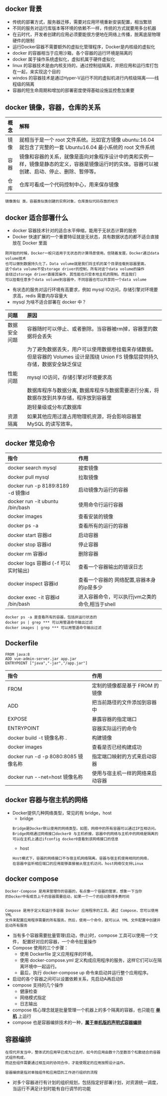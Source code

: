 ## docker 背景

- 传统的部署方式，服务器迁移，需要对应用环境重新安装配置，相当繁琐
- 不同的服务对运行库版本等环境的依赖不一样，传统的方式就要用多台机器
- 在云时代，开发者创建的应用必须要能很方便地在网络上传播，脱离底层物理硬件的限制
- 运行Docker容器不需要额外的虚拟化管理程序，Docker是内核级的虚拟化
- docker 的容器相当于应用沙箱，各个容器的运行环境是隔离的
- docker 属于操作系统虚拟化，虚拟机属于硬件虚拟化
- linux 的容器技术是由内核支持的，通过控制组隔离，并把应用和运行库打包在一起，来实现这个目的
- windos 的容器技术是通过Hyper-V运行不同的虚拟机进行内核级隔离——线程级的隔离
- 容器的短生命周期和增加的部署密度使得基础设施监控愈加重要

## docker 镜像，容器，仓库的关系

| 概念  | 解释  |
|:---------------|:-------------------|
|镜像 | 就相当于是一个 root 文件系统。比如官方镜像 ubuntu:16.04 就包含了完整的一套 Ubuntu16.04 最小系统的 root 文件系统 |
|容器 | 镜像和容器的关系，就像是面向对象程序设计中的类和实例一样，镜像是静态的定义，容器是镜像运行时的实体。容器可以被创建、启动、停止、删除、暂停等。 |
|仓库 | 仓库可看成一个代码控制中心，用来保存镜像 |

```
镜像类似 类，容器类似类创建的实例对象，仓库类似代码存放的地方
```

## docker 适合部署什么
- docker 容器技术针对的适合水平伸缩，能用于无状态计算的服务
- Docker 快速扩展的一个重要特征就是无状态，具有数据状态的都不适合直接放在 Docker 里面
```
刚开始的时候，Docker一般只适用于无状态的计算场景使用。但随着发展，Docker通过data volume技术
也可以做到数据持久化了。Data volume就是我们将主机的某个目录挂载到容器里面，
这个data volume不受storage driver的控制，所有对这个data volume的操作
会绕过storage driver直接其操作，其性能也只受本地主机的限制。而且我们
可以挂载任意多个data volume到容器中，不同容器也可以共享同一个data volume
```
- 有状态的服务对运行环境有高要求，例如 mysql IO访问，存储引擎对环境要求高，redis 需要内存容量大
- mysql 为啥不适合部署在 docker 中？

| 问题  | 原因  |
|:---------------|:-------------------|
|数据安全问题 | 容器随时可以停止、或者删除。当容器被rm掉，容器里的数据将会丢失 |
| | 为了避免数据丢失，用户可以使用数据卷挂载来存储数据。但是容器的 Volumes 设计是围绕 Union FS 镜像层提供持久存储，数据安全缺乏保证 |
|性能问题 | mysql IO访问，存储引擎对环境要求高 |
| | 数据库程序与数据分离, 数据库程序与数据需要进行分离，将数据存放到共享存储，程序放到容器里 |
| | 跑轻量级或分布式数据库 |
| 资源隔离| 如果其他应用过渡占用物理机资源，将会影响容器里 MySQL 的读写效率。 |

## docker 常见命令

| 指令  | 作用  |
|:---------------|:-------------------|
|docker search mysql | 搜索镜像 |
|docker pull mysql | 拉取镜像 |
|docker run -p 8189:8189 -d 镜像id| 启动镜像为运行的容器 |
|docker run -it ubuntu /bin/bash | 使用命令行运行容器 |
|docker images | 查看安装的镜像 |
|docker ps -a | 查看所有的运行的容器 |
|docker start 容器id | 启动容器 |
|docker stop  容器id | 停止容器 |
|docker rm 容器id | 删除容器 |
|docker logs 容器id (-f 可以实时输出)| 查看一个容器输出的错误日志 |
|docker inspect 容器id | 查看一个容器的 网络配置,容器本身的ip是多少 |
|docker exec -it 容器id /bin/bash | 进入容器命令，可以执行jvm之类的命令,相当于shell |

```
docker ps -a 是查看所有的容器，包括非运行状态的
docker ps | grep *** 可以用管道命令输出过滤
docker images | grep *** 可以用管道命令输出过滤
```

## Dockerfile

```
FROM java:8
ADD vue-admin-server.jar app.jar
ENTRYPOINT ["java","-jar","/app.jar"]
```

| 指令  | 作用  |
|:---------------|:-------------------|
|FROM | 定制的镜像都是基于 FROM 的镜像 |
|ADD | 把当前路径的文件添加到容器中 |
|EXPOSE | 暴露容器的指定端口 |
|ENTRYPOINT | 容器实际运行的命令 |
|docker build -t 镜像名称 . | 构建镜像 |
|docker images | 查看是否已经构建成功 |
|docker run -d -p 8080:8085 镜像名称 | 指定端口映射的方式来启动容器 |
|docker run --net=host 镜像名称 | 使用与宿主机一样的网络来启动容器 |


## docker 容器与宿主机的网络
- Docker提供几种网络类型，常见的有 bridge，host
    - bridge
    ```
    Bridge是Docker默认使用的网络类型。如图，网络中的所有容器可以通过IP互相访问。
    Bridge网络通过网络接口docker0 与主机桥接，容器中的网络与主机中的网络是隔离的
    可以在主机上通过ifconfig docker0查看到该网络接口的信息
    ```
    - host
    ```
    Host模式下，容器的网络接口不与宿主机网络隔离。容器与宿主机使用相同的网络，
    在容器中监听相应端口的应用能够直接被从宿主机访问。host网络仅支持Linux
    ```

## docker compose

```
Docker-Compose 是用来管理你的容器的，有点像一个容器的管家，想象一下当你
的Docker中有成百上千的容器需要启动，如果一个一个的启动那得多费时间


Compose 是用于定义和运行多容器 Docker 应用程序的工具。通过 Compose，您可以使用 YML 
文件来配置应用程序需要的所有服务。然后，使用一个命令，就可以从 YML 文件配置中创建并启动所有服务
```
- 当有多个容器需要批量管理(启动，停止)时，compose 工具可以使用一个文件，
    配置好对应的容器，一个命令批量操作
- Compose 使用的三个步骤：
    - 使用 Dockerfile 定义应用程序的环境。
    - 使用 docker-compose.yml 定义构成应用程序的服务，这样它们可以在隔离环境中一起运行。
    - 最后，执行 docker-compose up 命令来启动并运行整个应用程序。
- 启动的各个容器之间可以设置依赖关系，先启动A再启动B
- compose 支持的几个操作
    - 健康检查
    - 网络模式指定
    - 日志输出
- compose 核心理念就是批量管理一个机器上的多个隔离的容器，也只能在 **[单机]()** 上运行
- compose 也是容器编排技术的一种，**[属于单机版的声明式容器编排]()**

## 容器编排
```
在现代开发当中，整体式的应用早已成为过去时，如今的应用由数十乃至数百个松散结合的容器式组件构成，
而这些组件需要通过相互间的协同合作，才能使既定的应用按照设计运作。

容器编排是指对单独组件和应用层的工作进行组织的流程
```
- 对多个容器进行有计划的组织规划，包括指定好部署计划，对资源统一调度，当运行不满足计划时能有自行调节的功能
